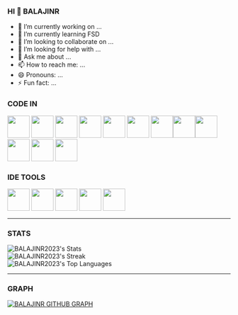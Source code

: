 ### HI 👋 BALAJINR

- 🔭 I’m currently working on ...
- 🌱 I’m currently learning FSD
- 👯 I’m looking to collaborate on ...
- 🤔 I’m looking for help with ...
- 💬 Ask me about ...
- 📫 How to reach me: ...
- 😄 Pronouns: ...
- ⚡ Fun fact: ...

### CODE IN
<img height="50" width="50" src="https://img.icons8.com/color/48/000000/python.png" /> <img height="50" width="50" src="https://img.icons8.com/color/48/000000/c-programming.png" /> <img height="50" width="50" src="https://img.icons8.com/color/48/000000/c-plus-plus-logo.png" /> <img height="50" width="50" src="https://img.icons8.com/color/48/000000/java-coffee-cup-logo.png" /> <img height="50" width="50" src="https://img.icons8.com/color/48/000000/html-5.png" /> <img height="50" width="50" src="https://img.icons8.com/color/48/000000/css3.png" /> <img height="50" width="50" src="https://img.icons8.com/color/48/000000/bootstrap.png" /><img height="50" width="50" src="https://img.icons8.com/color/48/000000/javascript.png"/><img height="50" width="50" src="https://img.icons8.com/color/48/000000/react-native.png"/><img height="50" width="50" src="https://img.icons8.com/color/48/000000/mysql-logo.png"/> <img height="50" width="50" src="https://img.icons8.com/color/48/000000/mongodb.png"/> <img height="50" width="50" src="https://img.icons8.com/color/48/000000/nodejs.png"/> 
### IDE TOOLS
<img height="50" width="50" src="https://img.icons8.com/color/48/000000/visual-studio-code-2019.png"/> <img height="50" width="50" src="https://img.icons8.com/color/48/000000/pycharm.png"/> <img height="50" width="50" src="https://img.icons8.com/color/50/000000/git.png"/> <img height="50" width="50" src="https://img.icons8.com/doodle/48/000000/adobe-photoshop.png"/> <img height="50" width="50" src="https://img.icons8.com/color/48/000000/figma--v1.png"/> <HR>
### STATS
![BALAJINR2023's Stats](https://github-readme-stats.vercel.app/api?username=BALAJINR2023&theme=prussian&show_icons=true&hide_border=true&count_private=true)<BR>
![BALAJINR2023's Streak](https://github-readme-streak-stats.herokuapp.com/?user=BALAJINR2023&theme=prussian&hide_border=true)<BR>
![BALAJINR2023's Top Languages](https://github-readme-stats.vercel.app/api/top-langs/?username=BALAJINR2023&theme=prussian&show_icons=true&hide_border=true&layout=compact)<BR><HR>
### GRAPH
[![BALAJINR GITHUB GRAPH](https://github-readme-activity-graph.vercel.app/graph?username=BALAJINR2023&bg_color=d1f0ff&color=1d0c10&line=f07828&point=205ed9&area=true&hide_border=true)](https://github.com/ashutosh00710/github-readme-activity-graph)
